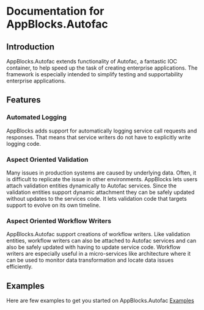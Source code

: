 # Documentation for AppBlocks.Autofac
## Introduction
AppBlocks.Autofac extends functionality of Autofac, a fantastic IOC container, to help speed up the task of creating enterprise applications. The framework is especially intended to simplify testing and supportability enterprise applications. 
## Features 
### Automated Logging
AppBlocks adds support for automatically logging service call requests and responses. That means that service writers do not have to explicitly write logging code. 
### Aspect Oriented Validation
Many issues in production systems are caused by underlying data. Often, it is difficult to replicate the issue in other environments. AppBlocks lets users attach validation entities dynamically to Autofac services. Since the validation entities support dynamic attachment they can be safely updated without updates to the services code. It lets validation code that targets support to evolve on its own timeline. 
### Aspect Oriented Workflow Writers
AppBlocks.Autofac support creations of workflow writers. Like validation entities, workflow writers can also be attached to Autofac services and can also be safely updated with having to update service code. Workflow writers are especially useful in a micro-services like architecture where it can be used to monitor data transformation and locate data issues efficiently. 

## Examples
Here are few examples to get you started on AppBlocks.Autofac [Examples](https://github.com/AdsophicSolutions/AppBlocks.Autofac.Examples)


